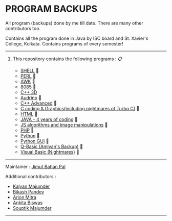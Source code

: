 # PROGRAM BACKUPS

All program (backups) done by me till date. There are many other contributors too. 

Contains all the program done in Java by ISC board and St. Xavier's College, Kolkata. Contains programs of every semester!

---
1. This repository contains the following programs :  :clipboard:

    * [SHELL](https://github.com/Jimut123/prog_backups/tree/master/3rd_sem_sxc/SEM%3D%3D3)  :beginner:
    * [PERL](https://github.com/Jimut123/prog_backups/tree/master/3rd_sem_sxc/SEM%3D%3D3)   :beginner:
    * [AWK](https://github.com/Jimut123/prog_backups/tree/master/3rd_sem_sxc/SEM%3D%3D3)    :beginner:
    * [8085](https://github.com/Jimut123/prog_backups/tree/master/8085_programming)  :green_book:
    * [C++ 3D](https://github.com/Jimut123/prog_backups/tree/master/C%2B%2B_3D)
    * [Audrino](https://github.com/Jimut123/prog_backups/tree/master/arduino_backup) :beginner:
    * [C++ Advanced](https://github.com/Jimut123/prog_backups/tree/master/c%2B%2B_backup) :orange_book:
    * [C coding & Graphics(including nightmares of Turbo C)](https://github.com/Jimut123/prog_backups/tree/master/c_backup) :orange_book:
    * [HTML](https://github.com/Jimut123/prog_backups/tree/master/html_bckup) :beginner:
    * [JAVA - 4 years of coding](https://github.com/Jimut123/prog_backups/tree/master/java_backup) :orange_book:
    * [JS algorithms and image manipulations](https://github.com/Jimut123/prog_backups/tree/master/js_bckup_duke) :green_book:
    * [PHP](https://github.com/Jimut123/prog_backups/tree/master/php_backup)  :green_book:
    * [Python](https://github.com/Jimut123/prog_backups/tree/master/python) :orange_book:
    * [Python GUI](https://github.com/Jimut123/prog_backups/tree/master/python_gui_tkinter) :orange_book:
    * [Q-Basic (Amlyan's Backup)](https://github.com/Jimut123/prog_backups/tree/master/q_basic_bckup/AMLYAN) :beginner:
    * [Visual Basic (Nightmares)](https://github.com/Jimut123/prog_backups/tree/master/visual_basic/JIM%20VB) :orange_book:
 
****

Maintainer : 
[Jimut Bahan Pal]()

Additional contributors :
* [Kalyan Majumder](https://github.com/jaymazkm96)
* [Bikash Pandey](https://github.com/BikashPandey17)
* [Arion Mitra](https://github.com/arionmitra)
* [Ankita Biswas](https://github.com/ankitab98)
* [Souptik Majumder]()


****


